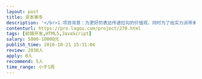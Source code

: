 ```yaml
---                
layout: post       
title: 资本寒冬           
description: '</br>1.项目背景：为更好的表达传递拉勾的价值观，同时为了给实力派带来流量和推广，我们以H5的页面形式进行传播。</br>2.项目概述：以场景形式，辅佐文案，与用户互动。以目前的互联网形式引出主题，引导用户选择答案，根据答案展示不同的结果，最终落地到拉勾价值观及实力派招聘专场。</br>3.项目要求：</br>（1）精通前端技术，完成开发后将代码打包提供给拉勾，不要压缩哦！</br>（2）项目中涉及到获取用户微信名称与头像，因此在开发完成后需要与拉勾后端共同联调完成上线</br>（3）在联调测试过程中如果发现问题，可以保证与拉勾研发一起排查解决问题</br>'     
contenturl: https://pro.lagou.com/project/270.html      
tags: [前端开发,HTML5,JavaScript]            
salary: 5000-10000元          
publish_time: 2016-10-21 15:31:04         
review: 2038人                   
apply: 0人                   
recommend: 5人                   
time_range: 小于1周              
---                 
```


